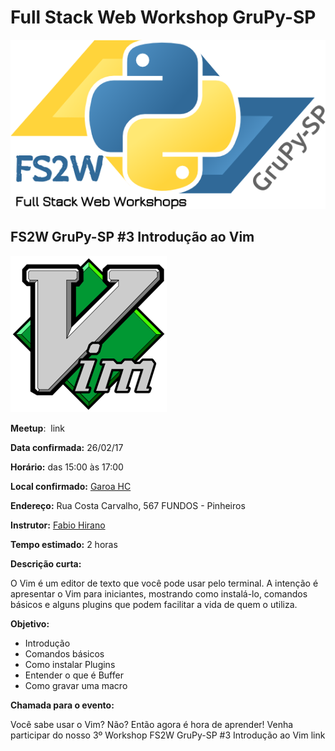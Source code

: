 # Full Stack Web Workshop GruPy-SP

![fs2w](img/fs2w.png)

## FS2W GruPy-SP #3 Introdução ao Vim

<img src="img/vim.png" alt="" width="250px">

**Meetup**: <img src="https://a248.e.akamai.net/secure.meetupstatic.com/photos/event/8/f/1/d/highres_454596637.jpeg" alt="" height="30px"> link


**Data confirmada:** 26/02/17

**Horário:** das 15:00 às 17:00

**Local confirmado:** [Garoa HC](https://garoa.net.br/wiki/P%C3%A1gina_principal)

**Endereço:** Rua Costa Carvalho, 567 FUNDOS - Pinheiros

**Instrutor:** [Fabio Hirano](https://garoa.net.br/wiki/Usu%C3%A1rio:Fabiohirano)

**Tempo estimado:** 2 horas

**Descrição curta:**

O Vim é um editor de texto que você pode usar pelo terminal. A intenção é apresentar o Vim para iniciantes, mostrando como instalá-lo, comandos básicos e alguns plugins que podem facilitar a vida de quem o utiliza.

**Objetivo:**

* Introdução
* Comandos básicos
* Como instalar Plugins
* Entender o que é Buffer
* Como gravar uma macro

**Chamada para o evento:**

Você sabe usar o Vim? Não? Então agora é hora de aprender! Venha participar do nosso 3º Workshop FS2W GruPy-SP #3 Introdução ao Vim link